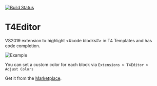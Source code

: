 [![Build Status](https://dev.azure.com/Epsicode/T4Editor/_apis/build/status/Epsilekt.T4Editor?branchName=master)](https://dev.azure.com/Epsicode/T4Editor/_build/latest?definitionId=2&branchName=master)

# T4Editor

VS2019 extension to highlight <#code blocks#> in T4 Templates and has code completion.

![Example](https://i.ibb.co/tqhX5WL/T4Edutor.png)

You can set a custom color for each block via `Extensions > T4Editor > Adjust Colors`

Get it from the [Marketplace](https://marketplace.visualstudio.com/items?itemName=TimMaes.t4editor).
